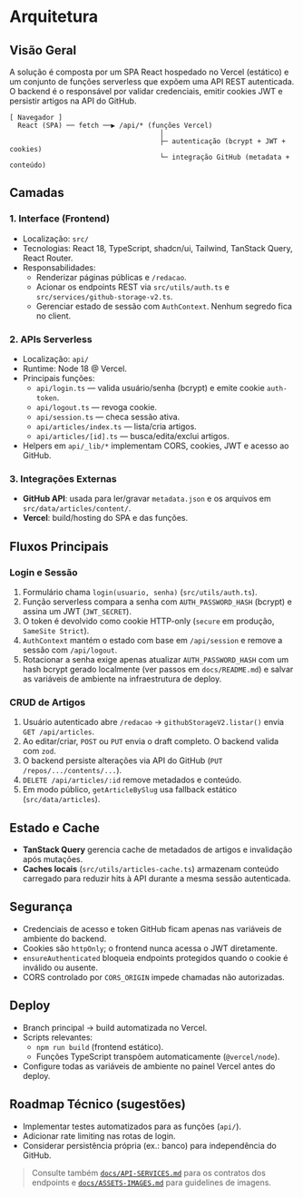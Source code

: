 # Arquitetura

## Visão Geral

A solução é composta por um SPA React hospedado no Vercel (estático) e um conjunto de funções serverless que expõem uma API REST autenticada. O backend é o responsável por validar credenciais, emitir cookies JWT e persistir artigos na API do GitHub.

```
[ Navegador ]
  React (SPA) ── fetch ──▶ /api/* (funções Vercel)
                                     │
                                     ├─ autenticação (bcrypt + JWT + cookies)
                                     └─ integração GitHub (metadata + conteúdo)
```

## Camadas

### 1. Interface (Frontend)
- Localização: `src/`
- Tecnologias: React 18, TypeScript, shadcn/ui, Tailwind, TanStack Query, React Router.
- Responsabilidades:
  - Renderizar páginas públicas e `/redacao`.
  - Acionar os endpoints REST via `src/utils/auth.ts` e `src/services/github-storage-v2.ts`.
  - Gerenciar estado de sessão com `AuthContext`. Nenhum segredo fica no client.

### 2. APIs Serverless
- Localização: `api/`
- Runtime: Node 18 @ Vercel.
- Principais funções:
  - `api/login.ts` — valida usuário/senha (bcrypt) e emite cookie `auth-token`.
  - `api/logout.ts` — revoga cookie.
  - `api/session.ts` — checa sessão ativa.
  - `api/articles/index.ts` — lista/cria artigos.
  - `api/articles/[id].ts` — busca/edita/exclui artigos.
- Helpers em `api/_lib/*` implementam CORS, cookies, JWT e acesso ao GitHub.

### 3. Integrações Externas
- **GitHub API**: usada para ler/gravar `metadata.json` e os arquivos em `src/data/articles/content/`.
- **Vercel**: build/hosting do SPA e das funções.

## Fluxos Principais

### Login e Sessão
1. Formulário chama `login(usuario, senha)` (`src/utils/auth.ts`).
2. Função serverless compara a senha com `AUTH_PASSWORD_HASH` (bcrypt) e assina um JWT (`JWT_SECRET`).
3. O token é devolvido como cookie HTTP-only (`secure` em produção, `SameSite Strict`).
4. `AuthContext` mantém o estado com base em `/api/session` e remove a sessão com `/api/logout`.
5. Rotacionar a senha exige apenas atualizar `AUTH_PASSWORD_HASH` com um hash bcrypt gerado localmente (ver passos em `docs/README.md`) e salvar as variáveis de ambiente na infraestrutura de deploy.

### CRUD de Artigos
1. Usuário autenticado abre `/redacao` → `githubStorageV2.listar()` envia `GET /api/articles`.
2. Ao editar/criar, `POST` ou `PUT` envia o draft completo. O backend valida com `zod`.
3. O backend persiste alterações via API do GitHub (`PUT /repos/.../contents/...`).
4. `DELETE /api/articles/:id` remove metadados e conteúdo.
5. Em modo público, `getArticleBySlug` usa fallback estático (`src/data/articles`).

## Estado e Cache
- **TanStack Query** gerencia cache de metadados de artigos e invalidação após mutações.
- **Caches locais** (`src/utils/articles-cache.ts`) armazenam conteúdo carregado para reduzir hits à API durante a mesma sessão autenticada.

## Segurança
- Credenciais de acesso e token GitHub ficam apenas nas variáveis de ambiente do backend.
- Cookies são `httpOnly`; o frontend nunca acessa o JWT diretamente.
- `ensureAuthenticated` bloqueia endpoints protegidos quando o cookie é inválido ou ausente.
- CORS controlado por `CORS_ORIGIN` impede chamadas não autorizadas.

## Deploy
- Branch principal → build automatizada no Vercel.
- Scripts relevantes:
  - `npm run build` (frontend estático).
  - Funções TypeScript transpõem automaticamente (`@vercel/node`).
- Configure todas as variáveis de ambiente no painel Vercel antes do deploy.

## Roadmap Técnico (sugestões)
- Implementar testes automatizados para as funções (`api/`).
- Adicionar rate limiting nas rotas de login.
- Considerar persistência própria (ex.: banco) para independência do GitHub.

> Consulte também [`docs/API-SERVICES.md`](./API-SERVICES.md) para os contratos dos endpoints e [`docs/ASSETS-IMAGES.md`](./ASSETS-IMAGES.md) para guidelines de imagens.
